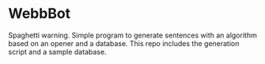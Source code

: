 # WebbBot

Spaghetti warning.
Simple program to generate sentences with an algorithm based on an opener and a database. This repo includes the generation script and a sample database.
